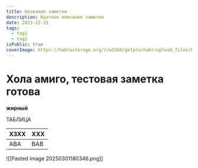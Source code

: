 ```yaml
---
title: Название заметки
description: Краткое описание заметки
date: 2023-12-31
tags:
  - tag1
  - tag2
isPublic: true
coverImage: https://habrastorage.org/r/w1560/getpro/habr/upload_files/b1b/1ac/553/b1b1ac5537fafefef927521d99c88602.png
---
```



# Хола амиго, тестовая заметка готова


**жирный**

ТАБЛИЦА

| ХЗХХ | ХХХ |
| ---- | --- |
| АВА  | ВАВ |


![[Pasted image 20250301180346.png]]
